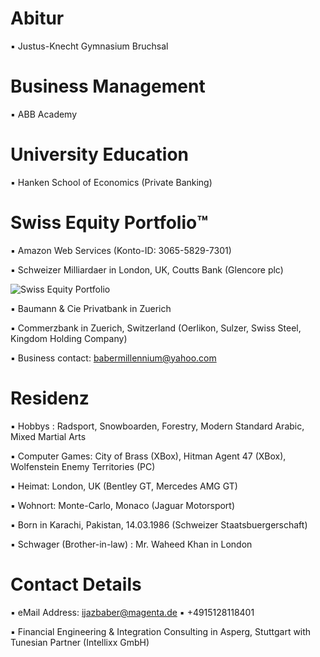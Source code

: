 # Abitur

▪︎ Justus-Knecht Gymnasium Bruchsal

# Business Management


▪︎ ABB Academy


# University Education 



▪︎ Hanken School of Economics (Private Banking)


# Swiss Equity Portfolio™️

▪︎ Amazon Web Services (Konto-ID: 3065-5829-7301)

▪︎ Schweizer Milliardaer in London, UK, Coutts Bank (Glencore plc)

![Swiss Equity Portfolio](https://user-images.githubusercontent.com/95079463/163727001-ec82ed9d-01c8-483a-9ea6-583deac8b27b.png)

▪︎ Baumann & Cie Privatbank in Zuerich

▪︎ Commerzbank in Zuerich, Switzerland (Oerlikon, Sulzer, Swiss Steel, Kingdom Holding Company)

▪︎ Business contact: babermillennium@yahoo.com

# Residenz 

▪︎ Hobbys : Radsport, Snowboarden, Forestry, Modern Standard Arabic, Mixed Martial Arts

▪︎ Computer Games: City of Brass (XBox), Hitman Agent 47 (XBox), Wolfenstein Enemy Territories (PC)

▪︎ Heimat: London, UK (Bentley GT, Mercedes AMG GT)

▪︎ Wohnort: Monte-Carlo, Monaco (Jaguar Motorsport)

▪︎ Born in Karachi, Pakistan, 14.03.1986  (Schweizer Staatsbuergerschaft)

▪︎ Schwager (Brother-in-law) : Mr. Waheed Khan in London 

# Contact Details 

▪︎ eMail Address: ijazbaber@magenta.de ▪︎ +4915128118401 

▪︎ Financial Engineering & Integration Consulting in Asperg, Stuttgart with Tunesian Partner (Intellixx GmbH)



